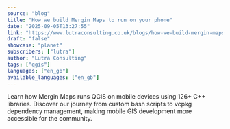 ```yaml
---
source: "blog"
title: "How we build Mergin Maps to run on your phone"
date: "2025-09-05T13:27:55"
link: "https://www.lutraconsulting.co.uk/blogs/how-we-build-mergin-maps-to-run-on-your-phone?utm_source=qgis"
draft: "false"
showcase: "planet"
subscribers: ["lutra"]
author: "Lutra Consulting"
tags: ["qgis"]
languages: ["en_gb"]
available_languages: ["en_gb"]
---
```


Learn how Mergin Maps runs QGIS on mobile devices using 126+ C++ libraries. Discover our journey from custom bash scripts to vcpkg dependency management, making mobile GIS development more accessible for the community.
